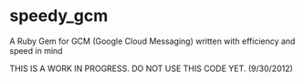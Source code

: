 speedy_gcm
==========

A Ruby Gem for GCM (Google Cloud Messaging) written with efficiency and speed in mind

THIS IS A WORK IN PROGRESS.  DO NOT USE THIS CODE YET.
(9/30/2012)
